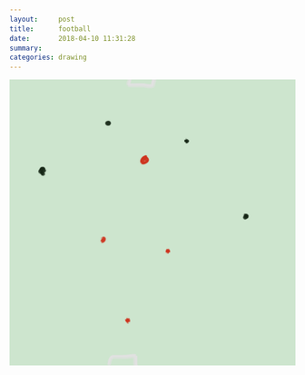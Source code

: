 ```yaml
---
layout:     post
title:      football
date:       2018-04-10 11:31:28
summary:    
categories: drawing
---
```

![football](/images/diary/football.png ".")
